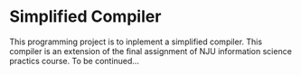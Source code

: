 # Simplified Compiler
This programming project is to inplement a simplified compiler. This compiler is an extension of the final assignment of NJU information science practics course.
To be continued...

